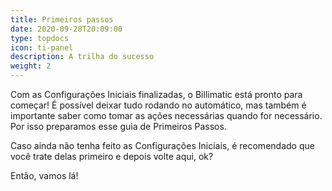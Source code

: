 ```yaml
---
title: Primeiros passos
date: 2020-09-28T20:09:00
type: topdocs
icon: ti-panel
description: A trilha do sucesso
weight: 2
---
```

Com as Configurações Iniciais finalizadas, o Billimatic está pronto para começar! É possível deixar tudo rodando no automático, mas também é importante saber como tomar as ações necessárias quando for necessário. Por isso preparamos esse guia de Primeiros Passos.

Caso ainda não tenha feito as Configurações Iniciais, é recomendado que você trate delas primeiro e depois volte aqui, ok?

Então, vamos lá!